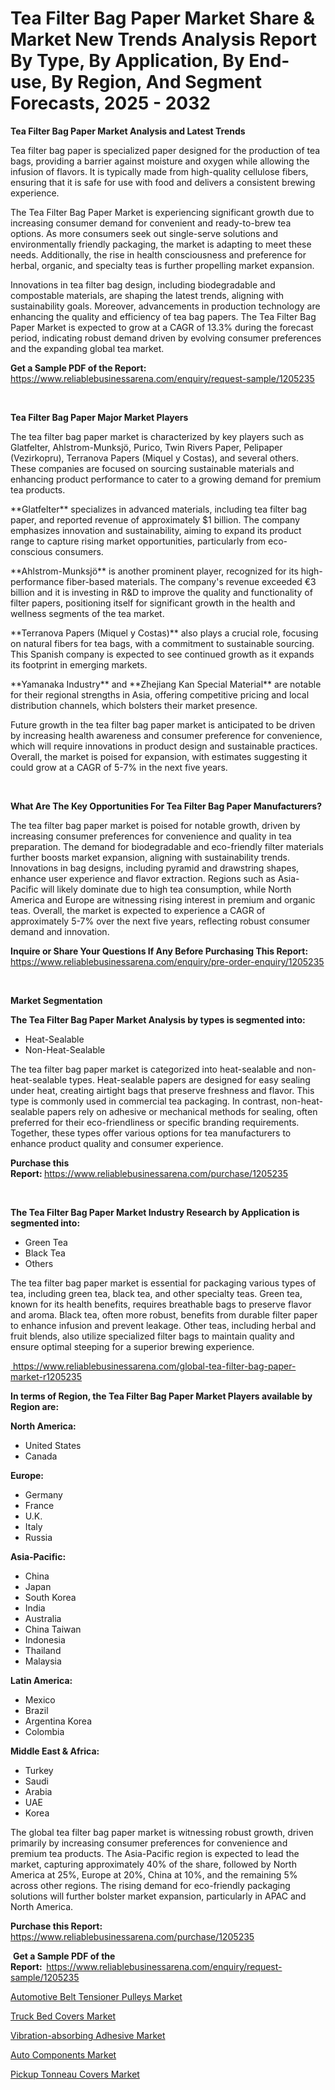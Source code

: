 <p><h1>Tea Filter Bag Paper Market Share & Market New Trends Analysis Report By Type, By Application, By End-use, By Region, And Segment Forecasts, 2025 - 2032</h1></p><p><strong>Tea Filter Bag Paper Market Analysis and Latest Trends</strong></p>
<p><p>Tea filter bag paper is specialized paper designed for the production of tea bags, providing a barrier against moisture and oxygen while allowing the infusion of flavors. It is typically made from high-quality cellulose fibers, ensuring that it is safe for use with food and delivers a consistent brewing experience.</p><p>The Tea Filter Bag Paper Market is experiencing significant growth due to increasing consumer demand for convenient and ready-to-brew tea options. As more consumers seek out single-serve solutions and environmentally friendly packaging, the market is adapting to meet these needs. Additionally, the rise in health consciousness and preference for herbal, organic, and specialty teas is further propelling market expansion.</p><p>Innovations in tea filter bag design, including biodegradable and compostable materials, are shaping the latest trends, aligning with sustainability goals. Moreover, advancements in production technology are enhancing the quality and efficiency of tea bag papers. The Tea Filter Bag Paper Market is expected to grow at a CAGR of 13.3% during the forecast period, indicating robust demand driven by evolving consumer preferences and the expanding global tea market.</p></p>
<p><strong>Get a Sample PDF of the Report:&nbsp;</strong> <a href="https://www.reliablebusinessarena.com/enquiry/request-sample/1205235?utm_campaign=2194&utm_medium=2&utm_source=Github&utm_content=ia&utm_term=03022025&utm_id=tea-filter-bag-paper">https://www.reliablebusinessarena.com/enquiry/request-sample/1205235</a></p>
<p>&nbsp;</p>
<p><strong>Tea Filter Bag Paper Major Market Players</strong></p>
<p><p>The tea filter bag paper market is characterized by key players such as Glatfelter, Ahlstrom-Munksjö, Purico, Twin Rivers Paper, Pelipaper (Vezirkopru), Terranova Papers (Miquel y Costas), and several others. These companies are focused on sourcing sustainable materials and enhancing product performance to cater to a growing demand for premium tea products.</p><p>**Glatfelter** specializes in advanced materials, including tea filter bag paper, and reported revenue of approximately $1 billion. The company emphasizes innovation and sustainability, aiming to expand its product range to capture rising market opportunities, particularly from eco-conscious consumers.</p><p>**Ahlstrom-Munksjö** is another prominent player, recognized for its high-performance fiber-based materials. The company's revenue exceeded €3 billion and it is investing in R&D to improve the quality and functionality of filter papers, positioning itself for significant growth in the health and wellness segments of the tea market.</p><p>**Terranova Papers (Miquel y Costas)** also plays a crucial role, focusing on natural fibers for tea bags, with a commitment to sustainable sourcing. This Spanish company is expected to see continued growth as it expands its footprint in emerging markets.</p><p>**Yamanaka Industry** and **Zhejiang Kan Special Material** are notable for their regional strengths in Asia, offering competitive pricing and local distribution channels, which bolsters their market presence.</p><p>Future growth in the tea filter bag paper market is anticipated to be driven by increasing health awareness and consumer preference for convenience, which will require innovations in product design and sustainable practices. Overall, the market is poised for expansion, with estimates suggesting it could grow at a CAGR of 5-7% in the next five years.</p></p>
<p>&nbsp;</p>
<p><strong>What Are The Key Opportunities For Tea Filter Bag Paper Manufacturers?</strong></p>
<p><p>The tea filter bag paper market is poised for notable growth, driven by increasing consumer preferences for convenience and quality in tea preparation. The demand for biodegradable and eco-friendly filter materials further boosts market expansion, aligning with sustainability trends. Innovations in bag designs, including pyramid and drawstring shapes, enhance user experience and flavor extraction. Regions such as Asia-Pacific will likely dominate due to high tea consumption, while North America and Europe are witnessing rising interest in premium and organic teas. Overall, the market is expected to experience a CAGR of approximately 5-7% over the next five years, reflecting robust consumer demand and innovation.</p></p>
<p><strong>Inquire or Share Your Questions If Any Before Purchasing This Report:</strong> <a href="https://www.reliablebusinessarena.com/enquiry/pre-order-enquiry/1205235?utm_campaign=2194&utm_medium=2&utm_source=Github&utm_content=ia&utm_term=03022025&utm_id=tea-filter-bag-paper">https://www.reliablebusinessarena.com/enquiry/pre-order-enquiry/1205235</a></p>
<p>&nbsp;</p>
<p><strong>Market Segmentation</strong></p>
<p><strong>The Tea Filter Bag Paper Market Analysis by types is segmented into:</strong></p>
<p><ul><li>Heat-Sealable</li><li>Non-Heat-Sealable</li></ul></p>
<p><p>The tea filter bag paper market is categorized into heat-sealable and non-heat-sealable types. Heat-sealable papers are designed for easy sealing under heat, creating airtight bags that preserve freshness and flavor. This type is commonly used in commercial tea packaging. In contrast, non-heat-sealable papers rely on adhesive or mechanical methods for sealing, often preferred for their eco-friendliness or specific branding requirements. Together, these types offer various options for tea manufacturers to enhance product quality and consumer experience.</p></p>
<p><strong>Purchase this Report:&nbsp;</strong><a href="https://www.reliablebusinessarena.com/purchase/1205235?utm_campaign=2194&utm_medium=2&utm_source=Github&utm_content=ia&utm_term=03022025&utm_id=tea-filter-bag-paper">https://www.reliablebusinessarena.com/purchase/1205235</a></p>
<p>&nbsp;</p>
<p><strong>The Tea Filter Bag Paper Market Industry Research by Application is segmented into:</strong></p>
<p><ul><li>Green Tea</li><li>Black Tea</li><li>Others</li></ul></p>
<p><p>The tea filter bag paper market is essential for packaging various types of tea, including green tea, black tea, and other specialty teas. Green tea, known for its health benefits, requires breathable bags to preserve flavor and aroma. Black tea, often more robust, benefits from durable filter paper to enhance infusion and prevent leakage. Other teas, including herbal and fruit blends, also utilize specialized filter bags to maintain quality and ensure optimal steeping for a superior brewing experience.</p></p>
<p><a href="https://www.reliablebusinessarena.com/global-tea-filter-bag-paper-market-r1205235?utm_campaign=2194&utm_medium=2&utm_source=Github&utm_content=ia&utm_term=03022025&utm_id=tea-filter-bag-paper">&nbsp;https://www.reliablebusinessarena.com/global-tea-filter-bag-paper-market-r1205235</a></p>
<p><strong>In terms of Region, the Tea Filter Bag Paper Market Players available by Region are:</strong></p>
<p>
    <p> <strong> North America: </strong>
        <ul>
            <li>United States</li>
            <li>Canada</li>
        </ul>
        </p> 
    <p> <strong> Europe: </strong>
        <ul>
            <li>Germany</li>
            <li>France</li>
            <li>U.K.</li>
            <li>Italy</li>
            <li>Russia</li>
        </ul>
        </p> 
    <p> <strong> Asia-Pacific: </strong>
        <ul>
            <li>China</li>
            <li>Japan</li>
            <li>South Korea</li>
            <li>India</li>
            <li>Australia</li>
            <li>China Taiwan</li>
            <li>Indonesia</li>
            <li>Thailand</li>
            <li>Malaysia</li>
        </ul>
        </p> 
    <p> <strong> Latin America: </strong>
        <ul>
            <li>Mexico</li>
            <li>Brazil</li>
            <li>Argentina Korea</li>
            <li>Colombia</li>
        </ul>
        </p> 
    <p> <strong> Middle East & Africa: </strong>
        <ul>
            <li>Turkey</li>
            <li>Saudi</li>
            <li>Arabia</li>
            <li>UAE</li>
            <li>Korea</li>
        </ul>
    </p>
    </p>
<p><p>The global tea filter bag paper market is witnessing robust growth, driven primarily by increasing consumer preferences for convenience and premium tea products. The Asia-Pacific region is expected to lead the market, capturing approximately 40% of the share, followed by North America at 25%, Europe at 20%, China at 10%, and the remaining 5% across other regions. The rising demand for eco-friendly packaging solutions will further bolster market expansion, particularly in APAC and North America.</p></p>
<p><strong>Purchase this Report: </strong><a href="https://www.reliablebusinessarena.com/purchase/1205235?utm_campaign=2194&utm_medium=2&utm_source=Github&utm_content=ia&utm_term=03022025&utm_id=tea-filter-bag-paper">https://www.reliablebusinessarena.com/purchase/1205235</a></p>
<p>&nbsp;<strong>Get a Sample PDF of the Report:&nbsp;&nbsp;</strong><a href="https://www.reliablebusinessarena.com/enquiry/request-sample/1205235?utm_campaign=2194&utm_medium=2&utm_source=Github&utm_content=ia&utm_term=03022025&utm_id=tea-filter-bag-paper">https://www.reliablebusinessarena.com/enquiry/request-sample/1205235</a></p>
<p><strong></strong></p>
<p><p><a href="https://www.linkedin.com/pulse/automotive-belt-tensioner-pulleys-market-overview-industry-iuate?utm_campaign=2194&utm_medium=2&utm_source=Github&utm_content=ia&utm_term=03022025&utm_id=tea-filter-bag-paper">Automotive Belt Tensioner Pulleys Market</a></p><p><a href="https://www.linkedin.com/pulse/truck-bed-covers-market-size-growing-cagr-129-from-2025-ljfye?utm_campaign=2194&utm_medium=2&utm_source=Github&utm_content=ia&utm_term=03022025&utm_id=tea-filter-bag-paper">Truck Bed Covers Market</a></p><p><a href="https://github.com/gukenneth26571/Market-Research-Report-List-1/blob/main/vibration-absorbing-adhesive-market.md?utm_campaign=2194&utm_medium=2&utm_source=Github&utm_content=ia&utm_term=03022025&utm_id=tea-filter-bag-paper">Vibration-absorbing Adhesive Market</a></p><p><a href="https://www.linkedin.com/pulse/rising-demand-auto-components-market-influencing-size-cagr-vsiie?utm_campaign=2194&utm_medium=2&utm_source=Github&utm_content=ia&utm_term=03022025&utm_id=tea-filter-bag-paper">Auto Components Market</a></p><p><a href="https://www.linkedin.com/pulse/exploring-growth-potential-pickup-tonneau-covers-market-sdf0e?utm_campaign=2194&utm_medium=2&utm_source=Github&utm_content=ia&utm_term=03022025&utm_id=tea-filter-bag-paper">Pickup Tonneau Covers Market</a></p></p>